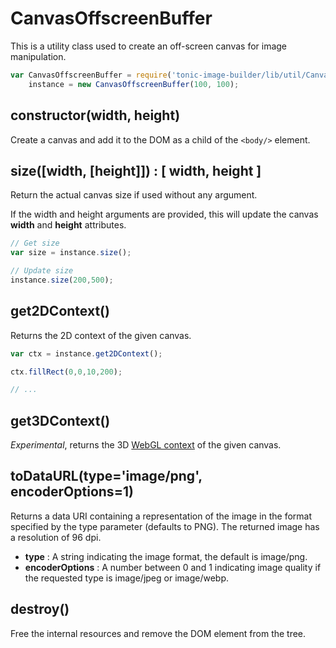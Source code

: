 # CanvasOffscreenBuffer

This is a utility class used to create an off-screen
canvas for image manipulation.

```js
var CanvasOffscreenBuffer = require('tonic-image-builder/lib/util/CanvasOffscreenBuffer'),
    instance = new CanvasOffscreenBuffer(100, 100);
```

## constructor(width, height)

Create a canvas and add it to the DOM as a child of the
`<body/>` element.

## size([width, [height]]) : [ width, height ]

Return the actual canvas size if used without any argument.

If the width and height arguments are provided, this will update the canvas
__width__ and __height__ attributes.

```js
// Get size
var size = instance.size();

// Update size
instance.size(200,500);
```

## get2DContext()

Returns the 2D context of the given canvas.

```js
var ctx = instance.get2DContext();

ctx.fillRect(0,0,10,200);

// ...
```

## get3DContext()

_Experimental_, returns the 3D [WebGL context](https://developer.mozilla.org/en-US/docs/Web/API/WebGLRenderingContext) of the given canvas.

## toDataURL(type='image/png', encoderOptions=1)

Returns a data URI containing a representation of the image in the
format specified by the type parameter (defaults to PNG). The returned image has a resolution of 96 dpi.

- __type__ : A string indicating the image format, the default is image/png.
- __encoderOptions__ : A number between 0 and 1 indicating image quality if the requested type is image/jpeg or image/webp.

## destroy()

Free the internal resources and remove the DOM element from the tree.
